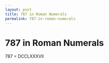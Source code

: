 ```yaml
---
layout: post
title: 787 in Roman Numerals
permalink: 787-in-roman-numerals
---
```


# 787 in Roman Numerals

787 = DCCLXXXVII
